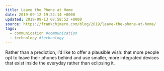 ```yaml
---
title: Leave the Phone at Home
date: 2019-09-12 19:22:14 +0000
updated: 2019-09-13 07:58:52 +0000
source: https://frankchimero.com/blog/2019/leave-the-phone-at-home/
tags:
  - communication #communication
  - technology #technology
---
```

Rather than a prediction, I’d like to offer a plausible wish: that more people opt to leave their phones behind and use smaller, more integrated devices that exist inside the everyday rather than eclipsing it.